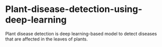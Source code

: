 # Plant-disease-detection-using-deep-learning
Plant disease detection is deep learning-based model to detect diseases that are affected in the leaves of plants.
